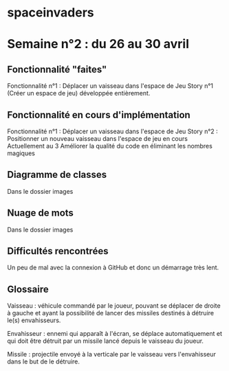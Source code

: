 # spaceinvaders

# Semaine n°2 : du 26 au 30 avril
## Fonctionnalité "faites"
Fonctionnalité n°1 : Déplacer un vaisseau dans l'espace de Jeu
Story n°1 (Créer un espace de jeu) développée entièrement.

## Fonctionnalité en cours d'implémentation
Fonctionnalité n°1 : Déplacer un vaisseau dans l'espace de Jeu
Story n°2 : Positionner un nouveau vaisseau dans l'espace de jeu
en cours 
Actuellement au 3 Améliorer la qualité du code en éliminant les nombres magiques

## Diagramme de classes
Dans le dossier images

## Nuage de mots
Dans le dossier images

## Difficultés rencontrées
Un peu de mal avec la connexion à GitHub et donc un démarrage très lent.

## Glossaire
Vaisseau : véhicule commandé par le joueur, pouvant se déplacer de droite à gauche et ayant la possibilité de lancer des missiles destinés à détruire le(s) envahisseurs.

Envahisseur : ennemi qui apparaît à l'écran, se déplace automatiquement et qui doit être détruit par un missile lancé depuis le vaisseau du joueur.

Missile : projectile envoyé à la verticale par le vaisseau vers l'envahisseur dans le but de le détruire.
